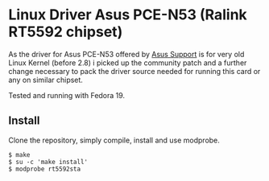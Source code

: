 # Linux Driver Asus PCE-N53 (Ralink RT5592 chipset)

As the driver for Asus PCE-N53 offered by [Asus Support](http://www.asus.com/Networking/PCEN53/) is for very old Linux Kernel (before 2.8) i picked up the community patch and a further change necessary to pack the driver source needed for running this card or any on similar chipset.

Tested and running with Fedora 19.

## Install

Clone the repository, simply compile, install and use modprobe.

```
$ make
$ su -c 'make install'
$ modprobe rt5592sta
```


